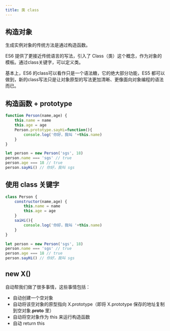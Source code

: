 ```yaml
---
title: 类 class
---
```


## 构造对象

生成实例对象的传统方法是通过构造函数。

ES6 提供了更接近传统语言的写法，引入了 Class（类）这个概念，作为对象的模板。通过class关键字，可以定义类。

基本上，ES6 的class可以看作只是一个语法糖，它的绝大部分功能，ES5 都可以做到，新的class写法只是让对象原型的写法更加清晰、更像面向对象编程的语法而已。

## 构造函数 + prototype

```js
function Person(name,age) {
    this.name = name
    this.age = age
    Person.prototype.sayHi=function(){
        console.log('你好，我叫 '+this.name)
    }
}

let person = new Person('sgs', 18)
person.name === 'sgs' // true
person.age === 18 // true
person.sayHi() // 你好，我叫 sgs
```

## 使用 class 关键字

```js
class Person {
    constructor(name,age) {
        this.name = name
        this.age = age
    }
    saiHi(){
        console.log('你好，我叫 '+this.name)
    }
}

let person = new Person('sgs', 18)
person.name === 'sgs' // true
person.age === 18 // true
person.sayHi() // 你好，我叫 sgs
```

## new X()

自动帮我们做了很多事情，这些事情包括：

- 自动创建一个空对象
- 自动将该空对象的原型指向 X.prototype（即将 X.prototype 保存的地址复制到空对象.__proto__ 里）
- 自动将空对象作为 this 来运行构造函数
- 自动 return this
